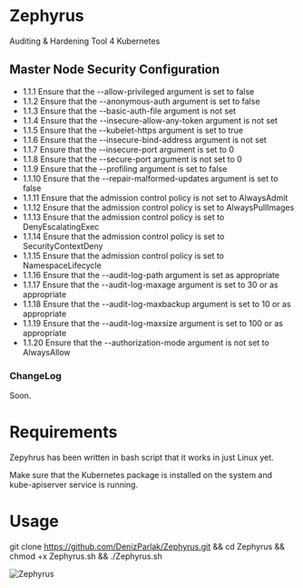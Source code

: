 # Zephyrus
Auditing &amp; Hardening Tool 4 Kubernetes 


## Master Node Security Configuration

- 1.1.1 Ensure that the --allow-privileged argument is set to false
- 1.1.2 Ensure that the --anonymous-auth argument is set to false
- 1.1.3 Ensure that the --basic-auth-file argument is not set
- 1.1.4 Ensure that the --insecure-allow-any-token argument is not set
- 1.1.5 Ensure that the --kubelet-https argument is set to true
- 1.1.6 Ensure that the --insecure-bind-address argument is not set
- 1.1.7 Ensure that the --insecure-port argument is set to 0
- 1.1.8 Ensure that the --secure-port argument is not set to 0
- 1.1.9 Ensure that the --profiling argument is set to false
- 1.1.10 Ensure that the --repair-malformed-updates argument is set to false
- 1.1.11 Ensure that the admission control policy is not set to AlwaysAdmit
- 1.1.12 Ensure that the admission control policy is set to AlwaysPullImages
- 1.1.13 Ensure that the admission control policy is set to DenyEscalatingExec
- 1.1.14 Ensure that the admission control policy is set to SecurityContextDeny
- 1.1.15 Ensure that the admission control policy is set to NamespaceLifecycle
- 1.1.16 Ensure that the --audit-log-path argument is set as appropriate
- 1.1.17 Ensure that the --audit-log-maxage argument is set to 30 or as appropriate
- 1.1.18 Ensure that the --audit-log-maxbackup argument is set to 10 or as appropriate
- 1.1.19 Ensure that the --audit-log-maxsize argument is set to 100 or as appropriate
- 1.1.20 Ensure that the --authorization-mode argument is not set to AlwaysAllow

### ChangeLog

Soon.

# Requirements

Zepyhrus has been written in bash script that it works in just Linux yet.

Make sure that the Kubernetes package is installed on the system and kube-apiserver service is running.

# Usage

git clone https://github.com/DenizParlak/Zephyrus.git && cd Zephyrus && chmod +x Zephyrus.sh && ./Zephyrus.sh



![Zephyrus](https://i.hizliresim.com/VMkk6Z.jpg)
